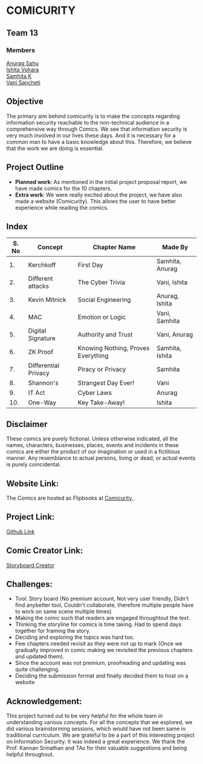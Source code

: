 # COMICURITY

## Team 13
### Members
<a href="https://github.com/AnuragSahu">Anurag Sahu</a><br>
<a href="https://github.com/ishitavohra3110">Ishita Vohara</a><br>
<a href="https://github.com/KSVSC">Samhita K</a><br>
<a href="https://github.com/vanisancheti">Vani Sancheti</a><br>

## Objective
 The primary aim behind comicurity is to make the concepts regarding information security reachable to the non-technical audience in a comprehensive way through Comics. 
 We see that information security is very much involved in our lives these days. And it is necessary for a common man to have a basic knowledge about this. 
 Therefore, we believe that the work we are doing is essential.

## Project Outline
* <b>Planned work</b>: As mentioned in the initial project proposal report, we have made comics for the 10 chapters.
* <b>Extra work</b>: We were really excited about the project, we have also made a website (Comicurity). This allows the user to have better experience while reading the comics.

## Index
| S. No | Concept | Chapter Name | Made By |
| --- | --- | --- | --- |
| 1. | Kerchkoff | First Day | Samhita, Anurag |
| 2. | Different attacks | The Cyber Trivia | Vani, Ishita |
| 3. | Kevin Mitnick | Social Engineering | Anurag, Ishita |
| 4. | MAC | Emotion or Logic | Vani, Samhita |
| 5. | Digital Signature | Authority and Trust | Vani, Anurag |
| 6. | ZK Proof | Knowing Nothing, Proves Everything | Samhita, Ishita |
| 7. | Differential Privacy | Piracy or Privacy | Samhita |
| 8. | Shannon's | Strangest Day Ever! | Vani |
| 9. | IT Act | Cyber Laws  | Anurag |
| 10. | One-Way | Key Take-Away! | Ishita |


## Disclaimer
These comics are purely fictional. Unless otherwise indicated, all the names, characters, businesses, places, events and incidents in these comics are either the product of our imagination or used in a fictitious manner. Any resemblance to actual persons, living or dead, or actual events is purely coincidental.

## Website Link:
The Comics are hosted as Flipbooks at <a href="https://anuragsahu.github.io/Pdf_flipbook.demo.github.io/index.html"> Comicurity </a>.

## Project Link: 
<a href="https://github.com/ishitavohra3110/Comicurity"> Github Link </a>

## Comic Creator Link: 
<a href="https://www.storyboardthat.com/"> Storyboard Creator </a>

## Challenges:
* Tool: Story board (No premium account, Not very user friendly, Didn't find anybetter tool, Couldn't collaborate, therefore multiple people have to work on same scene multiple times)
* Making the comic such that readers are engaged throughtout the text.
* Thinking the storyline for comics is time taking. Had to spend days together for framing the story.
* Deciding and exploring the topics was hard too.
* Few chapters needed revisit as they were not up to mark (Once we gradually improved in comic making we revisited the previous chapters and updated them).
* Since the account was not premium, proofreading and updating was quite challenging. 
* Deciding the submission format and finally decided them to host on a website

## Acknowledgement:
This project turned out to be very helpful for the whole team in understanding various concepts. For all the concepts that we explored, we did various brainstorming sessions, which would have not been same in traditional curriculum. We are grateful to be a part of this interesting project on Information Security. It was indeed a great experience. We thank the Prof. Kannan Srinathan and TAs for their valuable suggestions and being helpful throughout. 
